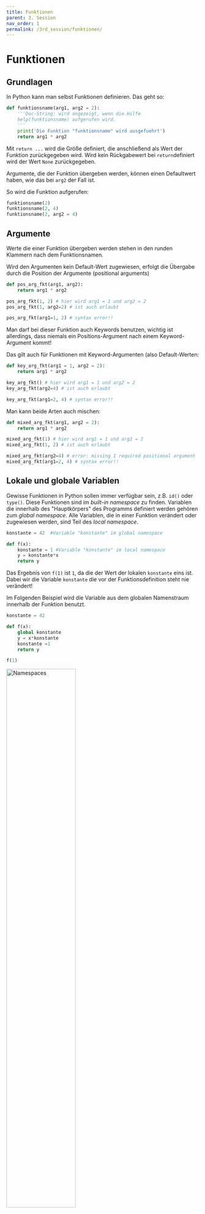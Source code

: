 ```yaml
---
title: Funktionen
parent: 3. Session
nav_order: 1
permalink: /3rd_session/funktionen/
---
```



# Funktionen

## Grundlagen

In Python kann man selbst Funktionen definieren. Das geht so:

```python
def funktionsname(arg1, arg2 = 2):
    '''Doc-String: wird angezeigt, wenn die Hilfe
    help(funktionsname) aufgerufen wird.
    '''
    print('Die Funktion "funktionsname" wird ausgefuehrt')
    return arg1 * arg2
```

Mit `return ...` wird die Größe definiert, die anschließend als Wert der Funktion zurückgegeben wird. Wird kein Rückgabewert bei `return`definiert wird der Wert `None` zurückgegeben.

Argumente, die der Funktion übergeben werden, können einen Defaultwert haben, wie das bei `arg2` der Fall ist.

So wird die Funktion aufgerufen:
```python
funktionsname(2)
funktionsname(2, 4)
funktionsname(2, arg2 = 4)
```

## Argumente

Werte die einer Funktion übergeben werden stehen in den runden Klammern nach dem Funktionsnamen.

Wird den Argumenten kein Default-Wert zugewiesen, erfolgt die Übergabe durch die Position der Argumente (positional arguments)

```python
def pos_arg_fkt(arg1, arg2):
    return arg1 * arg2

pos_arg_fkt(1, 2) # hier wird arg1 = 1 und arg2 = 2
pos_arg_fkt(1, arg2=2) # ist auch erlaubt

pos_arg_fkt(arg1=1, 2) # syntax error!!
```
Man darf bei dieser Funktion auch Keywords benutzen, wichtig ist allerdings, dass niemals ein
Positions-Argument nach einem Keyword-Argument kommt!

Das gilt auch für Funktionen mit Keyword-Argumenten (also Default-Werten:

```python
def key_arg_fkt(arg1 = 1, arg2 = 2):
    return arg1 * arg2

key_arg_fkt() # hier wird arg1 = 1 und arg2 = 2
key_arg_fkt(arg2=4) # ist auch erlaubt

key_arg_fkt(arg1=2, 4) # syntax error!!
```

Man kann beide Arten auch mischen:

```python
def mixed_arg_fkt(arg1, arg2 = 2):
    return arg1 * arg2

mixed_arg_fkt(1) # hier wird arg1 = 1 und arg2 = 2
mixed_arg_fkt(1, 2) # ist auch erlaubt

mixed_arg_fkt(arg2=4) # error: missing 1 required positional argument
mixed_arg_fkt(arg1=2, 4) # syntax error!!
```

## Lokale und globale Variablen

Gewisse Funktionen in Python sollen immer verfügbar sein, z.B. `id()` oder `type()`. Diese Funktionen sind im *built-in namespace* zu finden. Variablen die innerhalb des "Hauptkörpers" des Programms definiert werden gehören zum *global namespace*. Alle Variablen, die in einer Funktion verändert oder zugewiesen werden, sind Teil des *local namespace*.

```python
konstante = 42  #Variable "konstante" im global namespace

def f(x):
    konstante = 1 #Variable "konstante" im local namespace
    y = konstante*x
    return y
```

Das Ergebnis von `f(1)` ist `1`, da die der Wert der lokalen `konstante` eins ist. Dabei wir die Variable `konstante` die vor der Funktionsdefinition steht nie verändert!


Im Folgenden Beispiel wird die Variable aus dem globalen Namenstraum innerhalb der Funktion benutzt.

```python
konstante = 42

def f(x):
    global konstante
    y = x*konstante
    konstante =1
    return y

f(1)
```

<img src="./namespaces.jpg" alt="Namespaces" style="width: 60%;">
<img src="./namespaces.jpg" width = "640em">

### Achtung: mutable und immutable

Wenn einer Funktion Argumente übergeben werden, so muss darauf geachtet werden, ob die Argumente mutable oder immutable sind.

`funktion1` verändert die ihr übergebene Liste, `funktion2` tut das ebenfalls und gibt ein ganz anderes Objekt zurück. `funktion3` verändert die übergebene Liste nicht und gibt eine neue, abgeänderte Liste zurück.

```python
from copy import copy

def funktion1(x):
    '''erwartet eine Liste'''
    x.append(4)
    print("f1 durchgefuehrt")

def funktion2(x):
    '''erwartet eine Liste'''
    x[1] = 'Huhn'
    x = 3.33  # ab hier verliert 'x' die Verbindung
    # zum übergebenen Objekt x
    print("f2 durchgefuehrt")
    return x

def funktion3(x):
    '''erwartet eine Liste'''
    y = copy(x)
    y.append('asdf')
    print("f3 durchgefuehrt")
```



## Noch mehr zur Übergabe von Argumenten...

### Obligatorische Schlüsselwortargumente ohne Default-Wert

Bei den oben skizzierten Varianten der Übergabe von Argumenteen wurden diese entweder *ohne Default-Wert* nach ihrer Position übergeben oder *mit Default-Werten* über Schlüsselwörter. Es könnte aber wünschenswert sein, Argumente ohne Default-Wert über Schlüsselwörter zu übergeben.

Argumente ohne Default-Wert müssen tatsächlich übergeben werden, man kann sie nicht weglassen. In Python 3 geht das so:

    def f(a,*,b,c=3):
       print("a: ",a)
       print("b: ",b)
       print("c: ",c)

**Alle Argumente nach dem \* müssen über ihr Schlüsselwort** übergeben werden. Dabei kann man die Argumente mit Default-Wert (hier c) weglassen, b aber kann man nicht weglassen. Also z. B.


```python
# Achtung! Nur Python 3

def integral(f, *, a, b, n=1000):
    '''Approximiert das Integral über f von a bis b nach der Trapezregel
    mit n Unterteilungen'''
    x = np.linspace(a, b, n+1)
    return (-0.5*f(a)-0.5*f(b)+np.sum(f(x)))*(b-a)/n
```


```python
integral(np.exp, a=1, b=2, n=1000)  # geht
```


```python
integral(np.exp, a=1, b=2) # geht auch
```


```python
integral(np.cos, 1, 2, 1000)  # Fehler
```


### Argumente ein- und auspacken (optional)

#### Durch  Position bestimmte Argumente: Listen und Tupel übergeben

Eine beliebige Zahl von durch ihre Position bestimmten Argumenten kann verpackt werden in ein Tupel (oder eine Liste), bzw. ausgepackt werden aus einem Tupel oder einer Liste.

Syntax bei der Funktionsdeklaration mit **Sternchen:**

```python
def f(*x):
    print("0. Arg: ", x[0])
    print("1. Arg: ", x[1])
    print("Rest: ", x[2:])
    print(type(x))
```


#### Durch Schlüsselwort bestimmte Argumente: Dictionaries übergeben

Eine beliebige Zahl von durch Schlüsselwort bestimmte Argumente kann in ein **Wörterbuch** verpackt, bzw. aus diesem ausgepackt werden.

Syntax bei der Funktionsdeklaration mit **zwei Sternchen:**

```python
def f(**x):
    print(x)

# Argumente werden in das Wörterbuch x verpackt
f(tag='Montag', anzahl=5, preis=3.8)
```


```python
def diskriminante(**x):
    '''berechnet die Diskriminante von a*x**2+b*x+c=0'''
    return x['b']**2-4*x['a']*x['c']

# Argumente werden in das Wörterbuch x verpackt
diskriminante(a=2, b=3.5, c=-4)
```

**Syntax beim Aufruf:**


```python
def g(a=1, b=2):
    print(a*b)


wb = {'a': 5, 'b': 17}
g(**wb)  # Wörterbuch wird beim Aufruf ausgepackt
```

### Kombination aller Arten von Argumenten (optional)

In Python-Lehrbüchern werden Positions-Argumente häufig mit `pargs`, die keyword-Argumente mit `kwargs` abgekürzt.

Man kann nun in einer **Funktionsdeklaration** einzelne Positionsargumente mit verpackten pargs und kwargs kombinieren:


```python
def f(a, b, *pargs, **kwargs):
    print(("a: ", a))
    print(("b: ", b))
    print(("pargs: ", pargs))
    print(type(pargs))
    print(("kwargs: ", kwargs))
    print(type(kwargs))

f(11, 2, 3, 4, x=3.14, y=0.0)
```

**Beachtedabei die Reihenfolge:** Einzelne Positionsargumente -- \*pargs -- \*\*kwargs.

Beim Aufruf sieht das so aus:

```python
def f(a, b, c, d, x=0.0, y=0.0):
    print(("a: ", a))
    print(("b: ", b))
    print(("c: ", c))
    print(("d: ", d))
    print(("x: ", x))
    print(("y: ", y))
    return a*b*c*d+x*y

liste = [2, 3]
woerterbuch = {'x': 10., 'y': 3.5}

f(1, 4, *liste, **woerterbuch)
```
